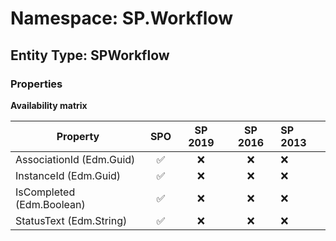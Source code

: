 # Namespace: SP.Workflow

## Entity Type: SPWorkflow

### Properties

**Availability matrix**

Property | SPO | SP 2019 | SP 2016 | SP 2013
----------|:---:|:-------:|:-------:|:-------
AssociationId (Edm.Guid) | ✅ | ❌ | ❌ | ❌
InstanceId (Edm.Guid) | ✅ | ❌ | ❌ | ❌
IsCompleted (Edm.Boolean) | ✅ | ❌ | ❌ | ❌
StatusText (Edm.String) | ✅ | ❌ | ❌ | ❌


